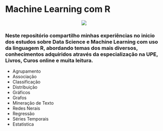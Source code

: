 # Machine Learning com R

<p align="center"><img src="https://www.r-project.org/Rlogo.png"> </p>

### Neste repositório compartilho minhas experiências no inicio dos estudos sobre Data Science e Machine Learning com uso da linguagem R, abordando temas dos mais diversos, conhecimentos adquiridos através da especialização na UPE, Livros, Curos online e muita leitura.

- Agrupamento
- Associação
- Classificação
- Distribuição
- Gráficos
- Grafos
- Mineração de Texto
- Redes Nerais
- Regressão
- Séries Temporais
- Estatistica